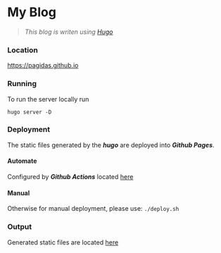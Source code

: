 # My Blog

> *This blog is writen using [Hugo](https://gohugo.io/)*

### Location
https://pagidas.github.io

### Running
To run the server locally run
```shell
hugo server -D
```

### Deployment
The static files generated by the ***hugo*** are deployed into ***Github Pages***.

#### Automate
Configured by ***Github Actions*** located [here](.github/workflows/ci.yml)

#### Manual
Otherwise for manual deployment, please use: `./deploy.sh`

### Output
Generated static files are located [here](https://github.com/pagidas/pagidas.github.io)
